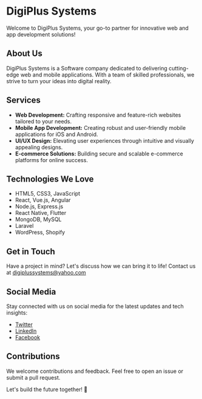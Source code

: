 # DigiPlus Systems

Welcome to DigiPlus Systems, your go-to partner for innovative web and app development solutions!

## About Us

DigiPlus Systems is a Software company dedicated to delivering cutting-edge web and mobile applications. With a team of skilled professionals, we strive to turn your ideas into digital reality.

## Services

- **Web Development:** Crafting responsive and feature-rich websites tailored to your needs.
- **Mobile App Development:** Creating robust and user-friendly mobile applications for iOS and Android.
- **UI/UX Design:** Elevating user experiences through intuitive and visually appealing designs.
- **E-commerce Solutions:** Building secure and scalable e-commerce platforms for online success.

## Technologies We Love

- HTML5, CSS3, JavaScript
- React, Vue.js, Angular
- Node.js, Express.js
- React Native, Flutter
- MongoDB, MySQL
- Laravel
- WordPress, Shopify 

## Get in Touch

Have a project in mind? Let's discuss how we can bring it to life! Contact us at [digiplussystems@yahoo.com](mailto:digiplussystems@yahoo.com) 

## Social Media

Stay connected with us on social media for the latest updates and tech insights:

- [Twitter](https://twitter.com/digiplussystems)
- [LinkedIn](https://www.linkedin.com/company/digiplussystems)
- [Facebook](https://www.facebook.com/digiplussystems)


## Contributions

We welcome contributions and feedback. Feel free to open an issue or submit a pull request.

Let's build the future together! 🚀
